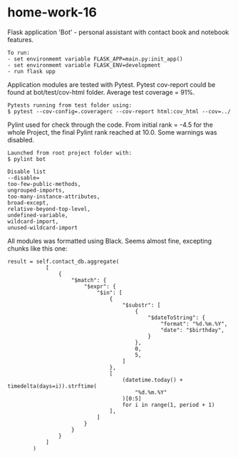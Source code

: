 # home-work-16
Flask application 'Bot' - personal assistant with contact book and notebook features.

    To run:
    - set environmemt variable FLASK_APP=main.py:init_app()
    - set environmemt variable FLASK_ENV=development
    - run flask upp

Application modules are tested with Pytest. Pytest cov-report could be found at bot/test/cov-html folder. Average test coverage = 91%.

    Pytests running from test folder using:
    $ pytest --cov-config=.coveragerc --cov-report html:cov_html --cov=../


Pylint used for check through the code. From initial rank = -4.5 for the whole Project, the final Pylint rank reached at 10.0. Some warnings was disabled.

    Launched from root project folder with:
    $ pylint bot
    
    Disable list
    --disable=
    too-few-public-methods,
    ungrouped-imports,
    too-many-instance-attributes,
    broad-except,
    relative-beyond-top-level,
    undefined-variable,
    wildcard-import,
    unused-wildcard-import
    
    
All modules was formatted using Black. Seems almost fine, excepting chunks like this one:

    result = self.contact_db.aggregate(
                [
                    {
                        "$match": {
                            "$expr": {
                                "$in": [
                                    {
                                        "$substr": [
                                            {
                                                "$dateToString": {
                                                    "format": "%d.%m.%Y",
                                                    "date": "$birthday",
                                                }
                                            },
                                            0,
                                            5,
                                        ]
                                    },
                                    [
                                        (datetime.today() + timedelta(days=i)).strftime(
                                            "%d.%m.%Y"
                                        )[0:5]
                                        for i in range(1, period + 1)
                                    ],
                                ]
                            }
                        }
                    }
                ]
            )
